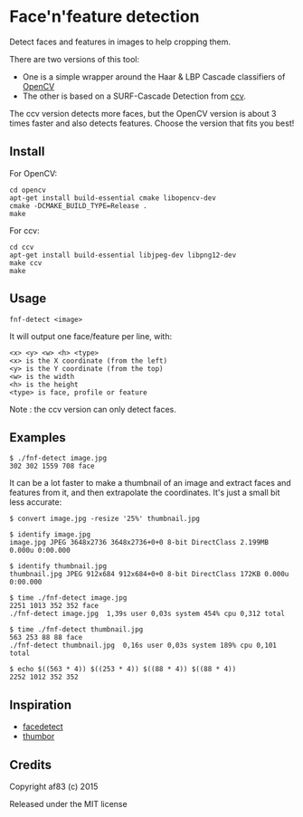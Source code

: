 Face'n'feature detection
========================

Detect faces and features in images to help cropping them.

There are two versions of this tool:

- One is a simple wrapper around the Haar & LBP Cascade classifiers of
  [OpenCV](http://opencv.org/)
- The other is based on a SURF-Cascade Detection from
  [ccv](http://libccv.org/).

The ccv version detects more faces, but the OpenCV version is about 3 times
faster and also detects features. Choose the version that fits you best!


Install
-------

For OpenCV:

```
cd opencv
apt-get install build-essential cmake libopencv-dev
cmake -DCMAKE_BUILD_TYPE=Release .
make
```

For ccv:

```
cd ccv
apt-get install build-essential libjpeg-dev libpng12-dev
make ccv
make
```


Usage
-----

```
fnf-detect <image>
```

It will output one face/feature per line, with:

```
<x> <y> <w> <h> <type>
<x> is the X coordinate (from the left)
<y> is the Y coordinate (from the top)
<w> is the width
<h> is the height
<type> is face, profile or feature
```

Note : the ccv version can only detect faces.


Examples
--------

```
$ ./fnf-detect image.jpg
302 302 1559 708 face
```

It can be a lot faster to make a thumbnail of an image and extract faces and
features from it, and then extrapolate the coordinates. It's just a small bit
less accurate:

```
$ convert image.jpg -resize '25%' thumbnail.jpg

$ identify image.jpg
image.jpg JPEG 3648x2736 3648x2736+0+0 8-bit DirectClass 2.199MB 0.000u 0:00.000

$ identify thumbnail.jpg
thumbnail.jpg JPEG 912x684 912x684+0+0 8-bit DirectClass 172KB 0.000u 0:00.000

$ time ./fnf-detect image.jpg
2251 1013 352 352 face
./fnf-detect image.jpg  1,39s user 0,03s system 454% cpu 0,312 total

$ time ./fnf-detect thumbnail.jpg
563 253 88 88 face
./fnf-detect thumbnail.jpg  0,16s user 0,03s system 189% cpu 0,101 total

$ echo $((563 * 4)) $((253 * 4)) $((88 * 4)) $((88 * 4))
2252 1012 352 352
```


Inspiration
-----------

* [facedetect](http://www.thregr.org/~wavexx/software/facedetect/)
* [thumbor](https://github.com/thumbor/thumbor/wiki/Detection-algorithms)


Credits
-------

Copyright af83 (c) 2015

Released under the MIT license
